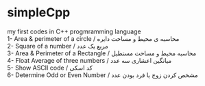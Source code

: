 # simpleCpp
my first codes in C++ progmramming language
<br> 1- Area & perimeter of a circle / محاسبه ی محیط و مساحت دایره
<br> 2- Square of a number / مربع یک عدد
<br> 3- Area & Perimeter of a Rectangle / محاسبه محیط و مساحت مستطیل
<br> 4- Float Average of three numbers / میانگین اعشاری سه عدد
<br> 5- Show ASCII code / کد اسکی
<br> 6- Determine Odd or Even Number / مشخص کردن زوج یا فرد بودن عدد
